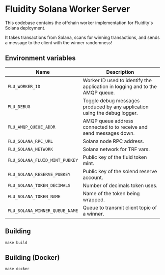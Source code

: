 
# Fluidity Solana Worker Server

This codebase contains the offchain worker implementation for Fluidity's
Solana deployment.

It takes transactions from Solana, scans for winning transactions, and
sends a message to the client with the winner randomness!

## Environment variables

|              Name               |                                  Description                                 |
|---------------------------------|------------------------------------------------------------------------------|
| `FLU_WORKER_ID`                 | Worker ID used to identify the application in logging and to the AMQP queue. |
| `FLU_DEBUG`                     | Toggle debug messages produced by any application using the debug logger.    |
| `FLU_AMQP_QUEUE_ADDR`           | AMQP queue address connected to to receive and send messages down.           |
| `FLU_SOLANA_RPC_URL`            | Solana node RPC address.                                                     |
| `FLU_SOLANA_NETWORK`            | Solana network for TRF vars.                                                 |
| `FLU_SOLANA_FLUID_MINT_PUBKEY`  | Public key of the fluid token mint.                                          |
| `FLU_SOLANA_RESERVE_PUBKEY`     | Public key of the solend reserve account.                                    |
| `FLU_SOLANA_TOKEN_DECIMALS`     | Number of decimals token uses.                                               |
| `FLU_SOLANA_TOKEN_NAME`         | Name of the token being wrapped.                                             |
| `FLU_SOLANA_WINNER_QUEUE_NAME`  | Queue to transmit client topic of a winner.                                  |

## Building

	make build

## Building (Docker)

	make docker
